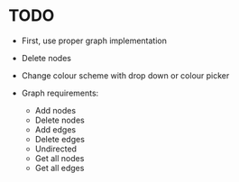 # TODO

- First, use proper graph implementation
- Delete nodes
- Change colour scheme with drop down or colour picker

- Graph requirements:
    - Add nodes
    - Delete nodes
    - Add edges
    - Delete edges
    - Undirected
    - Get all nodes
    - Get all edges

